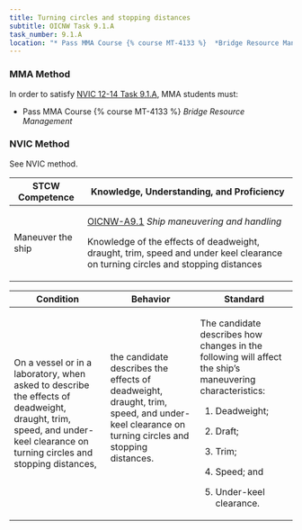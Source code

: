 ```yaml
---
title: Turning circles and stopping distances
subtitle: OICNW Task 9.1.A 
task_number: 9.1.A
location: "* Pass MMA Course {% course MT-4133 %}  *Bridge Resource Management*" 
---
```



### MMA Method

In order to satisfy  [NVIC 12-14  Task  9.1.A]({{site.baseurl}}/assets/images/nvic-12-14.pdf), MMA students must:

* Pass MMA Course {% course MT-4133 %}  *Bridge Resource Management*


### NVIC Method

<a onclick="togglevisibility('nvic_methods')" >See NVIC method.</a>

<div id='nvic_methods' class='hide'>

<table>
<thead>
<tr>
<th class='forty'> STCW Competence </th>
<th class='sixty'> Knowledge, Understanding, and Proficiency </th>
</tr>
</thead>




<tbody>
<tr><td markdown='1'>

Maneuver the ship

</td><td markdown='1'>

[OICNW-A9.1](../../tables/21.html#OICNW-A9.1) *Ship maneuvering and handling*

Knowledge of the effects of deadweight, draught, trim, speed and under keel clearance on turning circles and stopping distances

</td></tr>


</tbody>
</table>


<table>
<thead>
<tr><th class='twenty'>  Condition </th><th class='twenty'> Behavior </th><th  class='sixty'>Standard </th></tr>
</thead>
<tbody >



<tr><td markdown='1'>

On a vessel or in a laboratory, when asked to describe the effects of deadweight, draught, trim, speed, and under- keel clearance on turning circles and stopping distances,

</td><td markdown='1'>

the candidate describes the effects of deadweight, draught, trim, speed, and under- keel clearance on turning circles and stopping distances.

<br>

<div class="tooltip">
<span class="tooltiptext">
</span>
</div>


</td><td markdown='1'>

The candidate describes how changes in the following will affect the ship’s maneuvering characteristics:

1. Deadweight;

2. Draft;

3. Trim;

4. Speed; and 

5. Under-keel clearance.

</td></tr>
</tbody>
</table>
</div>
